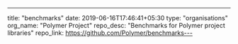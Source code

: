 ---
title: "benchmarks"
date: 2019-06-16T17:46:41+05:30
type: "organisations"
org_name: "Polymer Project"
repo_desc: "Benchmarks for Polymer project libraries"
repo_link: https://github.com/Polymer/benchmarks---